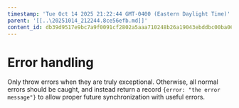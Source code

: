 ```yaml
---
timestamp: 'Tue Oct 14 2025 21:22:44 GMT-0400 (Eastern Daylight Time)'
parent: '[[..\20251014_212244.8ce56efb.md]]'
content_id: db39d9517e9bc7a9f0091cf2802a5aaa710248b26a19043ebddbc00ba067bc70
---
```


# Error handling

Only throw errors when they are truly exceptional. Otherwise, all normal errors should be caught, and instead return a record `{error: "the error message"}` to allow proper future synchronization with useful errors.
